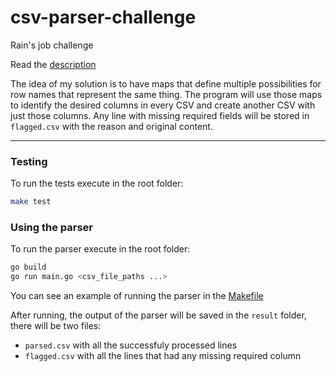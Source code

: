 # csv-parser-challenge

Rain's job challenge

Read the [description](https://github.com/allmonty/csv-parser-challenge/blob/main/Rain%20CSV%20Parser%20v2.txt)

The idea of my solution is to have maps that define multiple possibilities for row names that represent the same thing.
The program will use those maps to identify the desired columns in every CSV and create another CSV with just those columns.
Any line with missing required fields will be stored in `flagged.csv` with the reason and original content.

---

### Testing

To run the tests execute in the root folder:
```sh
make test
```

### Using the parser

To run the parser execute in the root folder:
```sh
go build
go run main.go <csv_file_paths ...>
```

You can see an example of running the parser in the [Makefile](https://github.com/allmonty/csv-parser-challenge/blob/main/Makefile)

After running, the output of the parser will be saved in the `result` folder, there will be two files:
- `parsed.csv` with all the successfuly processed lines
- `flagged.csv` with all the lines that had any missing required column
